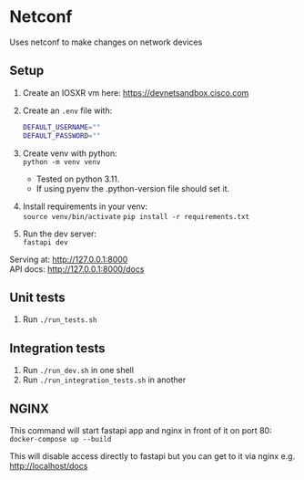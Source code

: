 # Netconf

Uses netconf to make changes on network devices

## Setup

1. Create an IOSXR vm here: <https://devnetsandbox.cisco.com>
2. Create an `.env` file with:

    ```bash
    DEFAULT_USERNAME=""
    DEFAULT_PASSWORD=""
    ```

3. Create venv with python:  
`python -m venv venv`
    - Tested on python 3.11.
    - If using pyenv the .python-version file should set it.
4. Install requirements in your venv:  
`source venv/bin/activate`
`pip install -r requirements.txt`
5. Run the dev server:  
`fastapi dev`

Serving at: <http://127.0.0.1:8000>  
API docs: <http://127.0.0.1:8000/docs>

## Unit tests

1. Run `./run_tests.sh`

## Integration tests

1. Run `./run_dev.sh` in one shell
2. Run `./run_integration_tests.sh` in another

## NGINX

This command will start fastapi app and nginx in front of it on port 80:  
`docker-compose up --build`

This will disable access directly to fastapi but you can get to it via nginx e.g. <http://localhost/docs>
